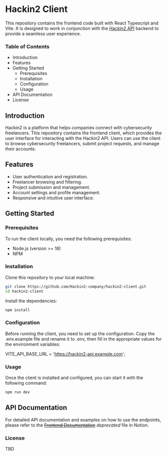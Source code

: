 # Hackin2 Client

This repository contains the frontend code built with React Typescript and Vite. It is designed to work in conjunction with the [Hackin2 API](https://github.com/cammarb/hackin2-api) backend to provide a seamless user experience.

### Table of Contents
- Introduction
- Features
- Getting Started
  - Prerequisites
  - Installation
  - Configuration
  - Usage
- API Documentation
- License
  
## Introduction
Hackin2 is a platform that helps companies connect with cybersecurity freelancers. This repository contains the frontend client, which provides the user interface for interacting with the Hackin2 API. Users can use the client to browse cybersecurity freelancers, submit project requests, and manage their accounts.

## Features
- User authentication and registration.
- Freelancer browsing and filtering.
- Project submission and management.
- Account settings and profile management.
- Responsive and intuitive user interface.

## Getting Started

### Prerequisites
To run the client locally, you need the following prerequisites:
- Node.js (version >= 16)
- NPM

### Installation

Clone this repository to your local machine:
```bash
git clone https://github.com/Hackin2-company/hackin2-client.git
cd hackin2-client
```
Install the dependencies:
```bash 
npm install
```

### Configuration
Before running the client, you need to set up the configuration. Copy the .env.example file and rename it to .env, then fill in the appropriate values for the environment variables:

VITE_API_BASE_URL = 'https://hackin2-api.example.com';

### Usage
Once the client is installed and configured, you can start it with the following command:
```bash
npm run dev
```

## API Documentation
For detailed API documentation and examples on how to use the endpoints, please refer to the ~~[Frontend Documentation](https://www.notion.so/How-To-Set-Up-the-Frontend-466d7c60a4c04a6da3df2f88e6e8263c)~~ *deprecated* file in Notion.

### License
TBD
